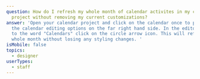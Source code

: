 ```yaml
---
question: How do I refresh my whole month of calendar activites in my calendar
  project without removing my current customizations?
answer: 'Open your calendar project and click on the calendar once to pull up
  the calendar editing options on the far right hand side. In the editor, next
  to the word "Calendars" click on the circle arrow icon. This will refresh the
  whole month without losing any styling changes. '
isMobile: false
topics:
  - designer
userTypes:
  - staff
---
```

